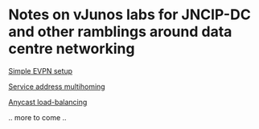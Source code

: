 # Notes on vJunos labs for JNCIP-DC and other ramblings around data centre networking #
[Simple EVPN setup](https://github.com/vsi-fi/network-stuff/tree/main/evpn)

[Service address multihoming](https://github.com/vsi-fi/network-stuff/tree/main/host-ecmp-multihoming)

[Anycast load-balancing](https://github.com/vsi-fi/network-stuff/tree/main/anycast-load-balancing)

.. more to come ..

